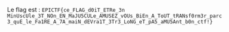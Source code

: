 Le flag est : `EPICTF{ce_FLAG_d0iT_ETRe_3n MinUscUle_3T_NOn_EN_MaJU5CULe_AMUSEZ_vOUs_BiEn_A_ToUT_tRANsf0rm3r_parc3_quE_le_Fa1RE_A_7A_maiN_dEVra1T_3Tr3_LoNG_eT_pA5_aMU5Ant_b0n_ctf!}`
